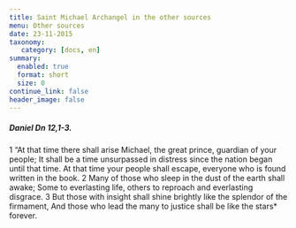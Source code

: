 ```yaml
---
title: Saint Michael Archangel in the other sources
menu: Other sources
date: 23-11-2015
taxonomy:
   category: [docs, en]
summary:
  enabled: true
  format: short
  size: 0
continue_link: false
header_image: false
---
```


##### Daniel Dn 12,1-3.

1 “At that time there shall arise Michael, the great prince, guardian of your people;
It shall be a time unsurpassed in distress since the nation began until that time.
At that time your people shall escape, everyone who is found written in the book.
2 Many of those who sleep in the dust of the earth shall awake;
Some to everlasting life, others to reproach and everlasting disgrace.
3 But those with insight shall shine brightly like the splendor of the firmament,
And those who lead the many to justice shall be like the stars* forever.